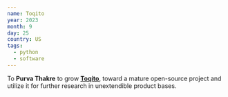 ```yaml
---
name: Toqito
year: 2023
month: 9
day: 25
country: US
tags:
  - python
  - software
---
```

To **Purva Thakre** to grow **[Toqito](https://github.com/purva-thakre)**, toward a mature open-source project and utilize it for further research in unextendible product bases.
